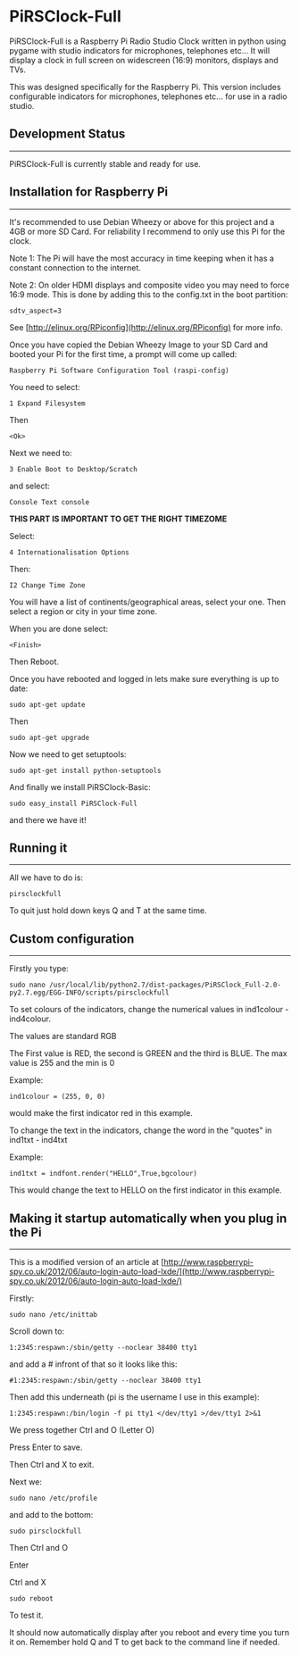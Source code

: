 PiRSClock-Full
==============

PiRSClock-Full is a Raspberry Pi Radio Studio Clock written in python using pygame with studio indicators for microphones, telephones etc... It will display a clock in full screen on widescreen (16:9) monitors, displays and TVs.

This was designed specifically for the Raspberry Pi. This version includes configurable indicators for microphones, telephones etc... for use in a radio studio.

## Development Status

***

PiRSClock-Full is currently stable and ready for use.

## Installation for Raspberry Pi

***

It's recommended to use Debian Wheezy or above for this project and a 4GB or more SD Card.
For reliability I recommend to only use this Pi for the clock.

Note 1: The Pi will have the most accuracy in time keeping when it has a constant connection to the internet.

Note 2: On older HDMI displays and composite video you may need to force 16:9 mode. This is done by adding this to the config.txt in the boot partition:

    sdtv_aspect=3
    
See [http://elinux.org/RPiconfig](http://elinux.org/RPiconfig) for more info.

Once you have copied the Debian Wheezy Image to your SD Card and booted your Pi for the first time, a prompt will come up called:
    
    Raspberry Pi Software Configuration Tool (raspi-config)

You need to select:

    1 Expand Filesystem
Then

    <Ok>

Next we need to:

    3 Enable Boot to Desktop/Scratch

and select:

    Console Text console

**THIS PART IS IMPORTANT TO GET THE RIGHT TIMEZOME**

Select:

    4 Internationalisation Options

Then:

    I2 Change Time Zone

You will have a list of continents/geographical areas, select your one. Then select a region or city in your time zone.

When you are done select:

    <Finish>
    
Then Reboot.

Once you have rebooted and logged in lets make sure everything is up to date:

    sudo apt-get update
    
Then

    sudo apt-get upgrade
    
Now we need to get setuptools:

    sudo apt-get install python-setuptools
    
And finally we install PiRSClock-Basic:

    sudo easy_install PiRSClock-Full
    
and there we have it!

## Running it

***

All we have to do is:

    pirsclockfull
    
To quit just hold down keys Q and T at the same time.

## Custom configuration

***

Firstly you type:

    sudo nano /usr/local/lib/python2.7/dist-packages/PiRSClock_Full-2.0-py2.7.egg/EGG-INFO/scripts/pirsclockfull

To set colours of the indicators, change the numerical values in ind1colour - ind4colour.

The values are standard RGB

The First value is RED, the second is GREEN and the third is BLUE. The max value is 255 and the min is 0

Example:

    ind1colour = (255, 0, 0)
    
would make the first indicator red in this example.

To change the text in the indicators, change the word in the "quotes" in ind1txt - ind4txt

Example:

    ind1txt = indfont.render("HELLO",True,bgcolour)

This would change the text to HELLO on the first indicator in this example.

## Making it startup automatically when you plug in the Pi

***

This is a modified version of an article at [http://www.raspberrypi-spy.co.uk/2012/06/auto-login-auto-load-lxde/](http://www.raspberrypi-spy.co.uk/2012/06/auto-login-auto-load-lxde/)

Firstly:

    sudo nano /etc/inittab
    
Scroll down to:

    1:2345:respawn:/sbin/getty --noclear 38400 tty1
    
and add a # infront of that so it looks like this:

    #1:2345:respawn:/sbin/getty --noclear 38400 tty1
    
Then add this underneath (pi is the username I use in this example):

    1:2345:respawn:/bin/login -f pi tty1 </dev/tty1 >/dev/tty1 2>&1
    
We press together Ctrl and O (Letter O)

Press Enter to save.

Then Ctrl and X to exit.

Next we:

    sudo nano /etc/profile
    
and add to the bottom:

    sudo pirsclockfull

Then Ctrl and O

Enter

Ctrl and X

    sudo reboot
    
To test it.
    
It should now automatically display after you reboot and every time you turn it on. Remember hold Q and T to get back to the command line if needed.
